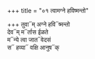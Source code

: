 +++
title = "०१ त्वामग्ने हविष्मन्तो"

+++
तुवा᳓म् अग्ने हवि᳓ष्मन्तो  
देव᳓म् म᳓र्तास ईळते  
म᳓न्ये त्वा जात᳓वेदसं  
स᳓ हव्या᳓ वक्षि आनुष᳓क्